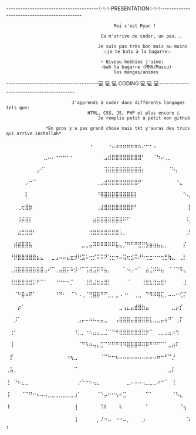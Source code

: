 ---------------------------------------✨✨✨PRESENTATION✨✨✨--------------------------------------------

                                             Moi c'est Ryan !
                                                                         
                                        Ca m'arrive de coder, un peu...
                                                                   
                                       Je suis pas très bon mais au moins
                                         💥je te bats à la bagarre💥
                                                                    
                                        ⚡️ Niveau hobbies j'aime:
                                        -bah la bagarre (MMA/Muscu)
                                             les mangas/animes
                                                                       
---------------------------------------💻 💻 💻  CODING  💻 💻 💻------------------------------------------

                             J'apprends à coder dans différents langages tels que:
                                   HTML, CSS, JS, PHP et plus encore ඞ
                                       Je remplis petit à petit mon github
                                                
                   *En gros y'a pas grand chose mais tkt y'auras des trucs qui arrive inchallah*                                                                 
⠀⠀⠀⠀⠀⠀⠀⠀⠀⠀⠀⠀⠀⠀⠀⠀⠀⠀⠀⠀⠀⠀⠠⠀⠀⠀⠀⠠⣀⣠⣤⣤⣤⣤⣤⣄⡠⠤⠄⣀⠀⠀⠀⠀⠀⠀⠀⠀⠀⠀
⠀⠀⠀⠀⠀⠀⠀⠀⠀⠀⣀⠤⠄⠒⠒⠒⠂⠂⠀⠀⠀⠀⠀⠀⠀⠀⣠⣾⣿⣿⣿⣿⣿⣿⣿⣿⠃⠀⠀⠈⠳⠤⢀⡀⠀⠀⠀⠀⠀⠀
⠀⠀⠀⠀⠀⠀⠀⠀⣠⠊⠁⠀⠀⠀⠀⠀⠀⠀⠀⠀⠀⠀⠀⠀⠀⠀⢹⣿⣿⣿⣿⣿⣿⣿⣿⣿⡆⠀⠀⠀⠀⠀⠀⠈⠳⡄⠀⠀⠀⠀
⠀⠀⠀⠀⠀⡠⠒⠉⠀⠀⠀⠀⠀⠀⠀⠀⠀⠀⠀⠀⠀⠀⠀⠀⢀⣠⣾⣿⣿⣿⣿⣿⣿⣿⣿⠟⠁⠀⠀⠀⠀⠀⠀⠀⠀⠘⣄⠀⠀⠀
⠀⠀⠀⠀⠀⡇⠀⠀⠀⠀⠀⠀⠀⠀⠀⠀⠀⠀⠀⠀⠀⠀⠀⠀⠘⢿⣿⣿⣿⣿⣿⣿⣿⣿⡇⠀⠀⠀⠀⠀⠀⠀⠀⠀⠀⠀⠀⠑⢄⠀
⠀⠀⠀⢀⢖⣿⡷⠀⠀⠀⠀⠀⠀⠀⠀⠀⠀⠀⠀⠀⠀⠀⠀⠀⢀⣼⣿⣿⣿⣿⣿⣿⣿⡿⠃⠀⠀⠀⠀⠀⠀⠀⠀⠀⠀⠀⠀⠀⢸⠀
⠀⠀⠀⢸⡾⣿⡇⠀⠀⠀⠀⠀⠀⠀⠀⠀⠀⠀⠀⠀⠀⠀⠀⣴⣿⣿⣿⣿⣿⣿⣿⠟⠋⠀⠀⠀⠀⠀⠀⠀⠀⠀⠀⠀⠀⠀⠀⠀⢇⠀
⠀⠀⠀⣴⣛⣿⣿⠇⠀⠀⠀⠀⠀⠀⠀⠀⠀⠀⠀⠀⠀⠀⢺⣿⣿⣿⣿⣿⣿⣿⢥⡀⠀⠀⠀⠀⠀⠀⠀⠀⠀⠀⠀⠀⠀⠀⠀⠀⡸⠀
⠀⠀⣾⣾⣿⣿⣧⠀⠀⠀⠀⠀⠀⠀⠀⠀⠀⠀⠀⠀⣀⣀⣤⠽⠿⠿⠿⠿⠿⣧⣄⡈⠛⠛⠛⣛⣛⣳⣶⣶⣦⣄⡀⠀⠀⠀⠀⡎⠀⠀
⠀⠘⡿⣿⣿⣿⣿⣿⣦⣄⠀⠀⣀⣠⠤⠤⣤⣖⡺⢟⣩⠥⢒⡊⠭⠭⠝⢑⣒⠲⠤⢭⢖⣪⠭⠜⠓⢒⣒⠒⠒⢒⣛⢷⣄⠀⢀⡇⠀⠀
⠀⢀⣽⣿⣿⣿⣿⣿⣿⣿⣠⠞⠉⢀⣤⣿⡭⠷⡺⠚⠉⢩⣾⣩⡿⠻⣦⡀⠀⠀⠀⠁⠲⡠⠒⠁⠀⣴⣈⡿⠷⣦⠀⠈⠈⠙⠻⣄⠀⠀
⠀⢸⣿⣿⣿⣿⣿⡭⠟⠉⠁⠀⠀⠘⠓⠒⠲⡉⠀⠀⠀⢸⣿⣬⣷⣶⣿⡇⠀⠀⠀⠀⠈⠀⠀⠀⢸⣿⣧⣿⣶⣿⠇⠀⠀⠀⠀⣸⠀⠀
⠀⠀⠈⠓⣿⠶⠟⠁⠀⠀⠀⠀⠀⠘⠛⠂⠀⠈⠑⠠⢀⠈⢛⣿⣿⠛⠋⣀⡀⣀⠠⠐⠂⠀⢀⣀⠀⠙⠻⠿⢿⣍⡀⠤⠤⠒⢊⡍⠀⠀
⠀⠀⠀⡴⠁⠀⠀⠀⠀⠀⠀⠀⠀⠀⠀⠀⠀⠀⠀⠀⠀⠀⠀⠀⠀⠀⠀⠀⠀⠀⣀⢠⣄⣤⣾⣿⣷⣤⠀⠀⠀⠀⠀⠀⣀⡤⡎⠀⠀⠀
⠀⠀⡸⠁⠀⠀⠀⠀⠀⠀⠀⠀⠀⠀⠀⠀⠀⠀⠀⣠⡤⠤⠶⠦⢤⣤⣀⠀⠀⢠⣿⣿⣿⣤⣿⣿⣿⣿⣇⣀⣀⣤⢶⠛⠁⢀⡏⠀⠀⠀
⠀⢰⠃⠀⠀⠀⠀⠀⠀⠀⠀⠀⠀⠀⠀⠀⠀⠀⠸⣅⡀⠐⠦⣤⣤⣀⣈⠉⠙⠻⣿⣿⣿⣿⣿⣿⣿⡿⠉⠀⢀⣀⣠⣤⠴⢻⠀⠀⠀⠀
⠀⢸⠀⠀⠀⠀⠀⠀⠀⠀⠀⠀⠀⠀⠀⠀⠀⠀⠀⠈⠙⠳⠶⢤⣄⣉⠉⠛⠛⠛⠻⠻⣿⣿⣿⠿⠿⠿⠛⠛⠋⠉⠁⣀⣴⠏⠀⠀⠀⠀
⠀⡏⠀⠀⠀⠀⠀⠀⠀⠀⠀⠀⠀⠀⠀⠀⠰⢦⣀⠀⠀⠀⠀⠀⠀⠈⠉⠓⠒⠦⠤⠤⠤⠤⠤⠤⠤⠤⠤⠤⠶⠒⠋⠉⡘⠀⠀⠀⠀⠀
⢀⣧⡀⠀⠀⠀⠀⠀⠀⠀⠀⠀⠀⠀⠀⠀⠀⠀⠉⠀⠀⠀⠀⠀⠀⠀⠀⠀⠀⠀⠀⠀⠀⠀⠀⠀⠀⠀⠀⠀⠀⠀⠀⣀⡇⠀⠀⠀⠀⠀
⢸⠀⠙⠦⣄⣀⠀⠀⠀⠀⠀⠀⠀⠀⠀⠀⠀⠀⠀⡔⠑⠒⠦⢤⣄⠀⠀⠀⠀⠀⠀⠀⣀⠤⠤⠤⢤⣀⣀⣀⠴⠚⠉⠀⢸⠀⠀⠀⠀⠀
⢸⠀⠀⠀⠈⠉⠛⠒⠦⠤⢤⣀⣀⣀⣀⣀⣀⣀⣰⠁⠀⠀⠀⠀⠈⠑⡤⠒⠒⢢⠖⣉⠀⠀⠀⠀⠀⠉⠁⠀⠀⠀⠀⠀⠈⠳⣄⠀⠀⠀
⠸⠀⠀⠀⠀⠀⠀⠀⠀⠀⠀⠀⠀⠀⠀⠀⠀⠀⢸⠀⠀⠀⠀⠀⠀⠩⠇⠀⠀⠀⠧⠀⠀⠀⠀⠀⠀⠁⠀⠀⠀⠀⠀⠀⠀⠀⠈⢦⠀⠀
⠀⠀⠀⠀⠀⠀⠀⠀⠀⠀⠀⠀⠀⠀⠀⠀⠀⠀⢸⠀⠀⠀⠀⠀⡀⠜⠒⠤⠀⠐⠒⠤⡀⠀⠀⠀⡰⠀⠀⠀⠀⠀⠀⠀⠀⠀⠀⠀⠱⡄
